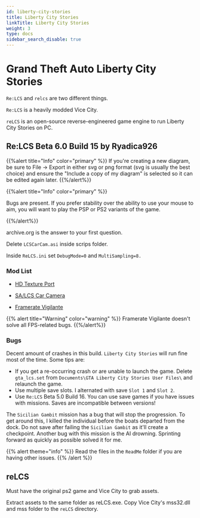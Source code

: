 ```yaml
---
id: liberty-city-stories
title: Liberty City Stories
linkTitle: Liberty City Stories
weight: 3
type: docs
sidebar_search_disable: true
---
```


# Grand Theft Auto Liberty City Stories
`Re:LCS` and `relcs` are two different things.

`Re:LCS` is a heavily modded Vice City.

`reLCS` is an open-source reverse-engineered game engine to run Liberty City Stories on PC.

## Re:LCS Beta 6.0 Build 15 by Ryadica926

{{%alert title="Info" color="primary" %}}
If you're creating a new diagram, be sure to File -> Export in either svg or png format (svg is usually the best choice) and ensure the "Include a copy of my diagram" is selected so it can be edited again later.
{{%/alert%}}


{{%alert title="Info" color="primary" %}}

Bugs are present. If you prefer stability over the ability to use your mouse to aim, you will want to play the PSP or PS2 variants of the game.

{{%/alert%}}

archive.org is the answer to your first question.

Delete `LCSCarCam.asi` inside scrips folder.

Inside `ReLCS.ini` set `DebugMode=0` and `MultiSampling=8.`

### Mod List
- [HD Texture Port](https://gtaforums.com/topic/960597-relcs-hd-textures-port/)

- [SA/LCS Car Camera](https://github.com/erorcun/SACarCam/releases)

- [Framerate Vigilante](https://www.mixmods.com.br/2019/06/framerate-vigilante.html)

{{% alert title="Warning" color="warning" %}}
Framerate Vigilante doesn't solve all FPS-related bugs. 
{{%/alert%}}

### Bugs
Decent amount of crashes in this build. `Liberty City Stories` will run fine most of the time. Some tips are:

- If you get a re-occurring crash or are unable to launch the game. Delete `gta_lcs.set` from `Documents\GTA Liberty City Stories User Files\` and relaunch the game.
- Use multiple save slots. I alternated with save `Slot 1` and `Slot 2`.
- Use `Re:LCS` Beta 5.0 Build 16. You can use save games if you have issues with missions. Saves are incompatible between versions!

The `Sicilian Gambit` mission has a bug that will stop the progression. To get around this, I killed the individual before the boats departed from the dock. Do not save after failing the `Sicilian Gambit` as it'll create a checkpoint. Another bug with this mission is the AI drowning. Sprinting forward as quickly as possible solved it for me.

{{% alert theme="info" %}}
Read the files in the `ReadMe` folder if you are having other issues.
{{% /alert %}}
## reLCS
Must have the original ps2 game and Vice City to grab assets.

Extract assets to the same folder as reLCS.exe. Copy Vice City's mss32.dll and mss folder to the `reLCS` directory.